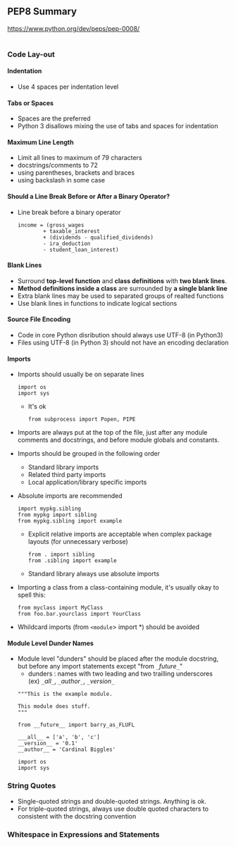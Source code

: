 ## PEP8 Summary
<https://www.python.org/dev/peps/pep-0008/>
<br/><br/>

### Code Lay-out

#### Indentation
* Use 4 spaces per indentation level

#### Tabs or Spaces
* Spaces are the preferred
* Python 3 disallows mixing the use of tabs and spaces for indentation

#### Maximum Line Length
* Limit all lines to maximum of 79 characters
* docstrings/comments to 72
* using parentheses, brackets and braces
* using backslash in some case

#### Should a Line Break Before or After a Binary Operator?
* Line break before a binary operator
    ~~~
    income = (gross_wages
            + taxable_interest
            + (dividends - qualified_dividends)
            - ira_deduction
            - student_loan_interest)
    ~~~

#### Blank Lines
* Surround **top-level function** and **class definitions** with **two blank lines**.
* **Method definitions inside a class** are surrounded by **a single blank line**
* Extra blank lines may be used to separated groups of realted functions
* Use blank lines in functions to indicate logical sections

#### Source File Encoding
* Code in core Python disribution should always use UTF-8 (in Python3)
* Files using UTF-8 (in Python 3) should not have an encoding declaration

#### Imports
* Imports should usually be on separate lines
    ~~~
    import os
    import sys
    ~~~
    * It's ok
        ~~~
        from subprocess import Popen, PIPE
        ~~~
* Imports are always put at the top of the file, just after any module comments and docstrings, and before module globals and constants.

* Imports should be grouped in the following order
    * Standard library imports
    * Related third party imports
    * Local application/library specific imports

* Absolute imports are recommended
    ~~~
    import mypkg.sibling
    from mypkg import sibling
    from mypkg.sibling import example
    ~~~
    * Explicit relative imports are acceptable when complex package layouts (for unnecessary verbose)
        ~~~
        from . import sibling
        from .sibling import example
        ~~~
    * Standard library always use absolute imports
* Importing a class from a class-containing module, it's usually okay to spell this:
    ~~~
    from myclass import MyClass
    from foo.bar.yourclass import YourClass
    ~~~
* Whildcard imports (from `<module`> import *) should be avoided

#### Module Level Dunder Names
* Module level "dunders" should be placed after the module docstring, but before any import statements except "from `_`_future`_`_"
    * dunders : names with two leading and two trailling underscores
    <br/>(ex) `_`_all`_`_, `_`_author`_`_, `_`_version`_`_
    ~~~
    """This is the example module.

    This module does stuff.
    """

    from __future__ import barry_as_FLUFL

    ___all__ = ['a', 'b', 'c']
    __version__ = '0.1'
    __author__ = 'Cardinal Biggles'

    import os
    import sys
    ~~~

### String Quotes
* Single-quoted strings and double-quoted strings. Anything is ok.
* For triple-quoted strings, always use double quoted characters to consistent with the docstring convention

### Whitespace in Expressions and Statements
